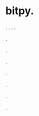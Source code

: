 # bitpy.
.
.
.
.












.






















































.
























.



























.

















































































.































































.




























































.
